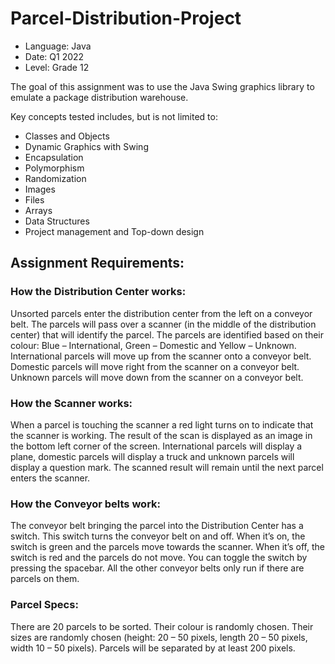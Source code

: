 # Parcel-Distribution-Project
- Language: Java
- Date: Q1 2022
- Level: Grade 12


The goal of this assignment was to use the Java Swing graphics library to emulate a package distribution warehouse. 

Key concepts tested includes, but is not limited to:
- Classes and Objects
- Dynamic Graphics with Swing
- Encapsulation
- Polymorphism
- Randomization
- Images
- Files
- Arrays
- Data Structures
- Project management and Top-down design

## Assignment Requirements:
### How the Distribution Center works:
Unsorted parcels enter the distribution center from the left on a conveyor belt. The parcels will pass over a scanner (in the middle of the distribution center) that will identify the parcel. The parcels are identified based on their colour: Blue – International, Green – Domestic and Yellow – Unknown. International parcels will move up from the scanner onto a conveyor belt. Domestic parcels will move right from the scanner on a conveyor belt. Unknown parcels will move down from the scanner on a conveyor belt.
### How the Scanner works:
When a parcel is touching the scanner a red light turns on to indicate that the scanner is working. The result of the scan is displayed as an image in the bottom left corner of the screen. International parcels will display a plane, domestic parcels will display a truck and unknown parcels will display a question mark. The scanned result will remain until the next parcel enters the scanner.
### How the Conveyor belts work:
The conveyor belt bringing the parcel into the Distribution Center has a switch. This switch turns the conveyor belt on and off. When it’s on, the switch is green and the parcels move towards the scanner. When it’s off, the switch is red and the parcels do not move. You can toggle the switch by pressing the spacebar. All the other conveyor belts only run if there are parcels on them.
### Parcel Specs:
There are 20 parcels to be sorted. Their colour is randomly chosen. Their sizes are randomly chosen (height: 20 – 50 pixels, length 20 – 50 pixels, width 10 – 50 pixels). Parcels will be separated by at least 200 pixels.
